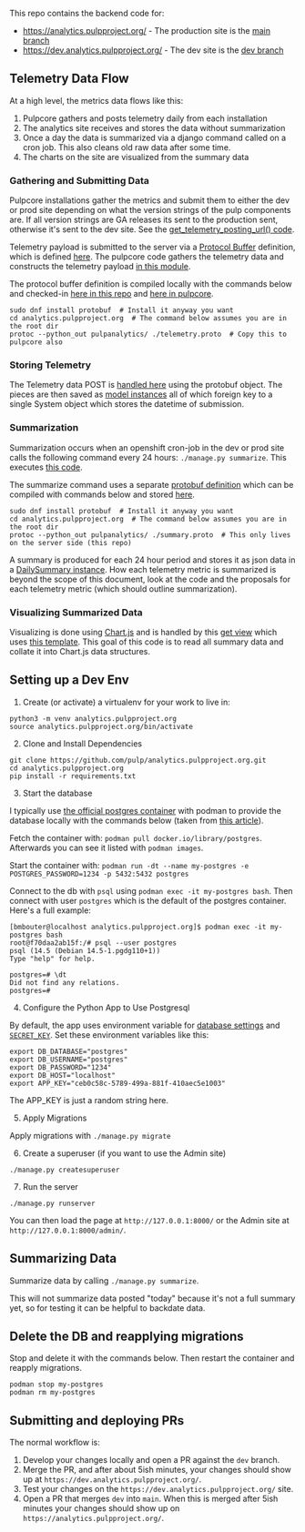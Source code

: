 This repo contains the backend code for:

* https://analytics.pulpproject.org/  - The production site is the [main branch](https://github.com/pulp/analytics.pulpproject.org)
* https://dev.analytics.pulpproject.org/  - The dev site is the [dev branch](https://github.com/pulp/analytics.pulpproject.org/tree/dev)


## Telemetry Data Flow

At a high level, the metrics data flows like this:

1. Pulpcore gathers and posts telemetry daily from each installation
2. The analytics site receives and stores the data without summarization
3. Once a day the data is summarized via a django command called on a cron job. This also cleans old
raw data after some time.
4. The charts on the site are visualized from the summary data


### Gathering and Submitting Data

Pulpcore installations gather the metrics and submit them to either the dev or prod site
depending on what the version strings of the pulp components are. If all version strings are
GA releases its sent to the production sent, otherwise it's sent to the dev site. See the
[get_telemetry_posting_url() code](https://github.com/pulp/pulpcore/blob/main/pulpcore/app/tasks/telemetry.py#L25).

Telemetry payload is submitted to the server via a [Protocol Buffer](https://developers.google.com/protocol-buffers/)
definition, which is defined [here](https://github.com/pulp/analytics.pulpproject.org/blob/main/telemetry.proto).
The pulpcore code gathers the telemetry data and constructs the telemetry payload
[in this module](https://github.com/pulp/pulpcore/blob/main/pulpcore/app/tasks/telemetry.py).

The protocol buffer definition is compiled locally with the commands below and checked-in
[here in this repo](https://github.com/pulp/analytics.pulpproject.org/blob/main/pulpanalytics/telemetry_pb2.py)
and [here in pulpcore](https://github.com/pulp/pulpcore/blob/main/pulpcore/app/protobuf/telemetry_pb2.py).

```shell
sudo dnf install protobuf  # Install it anyway you want
cd analytics.pulpproject.org  # The command below assumes you are in the root dir
protoc --python_out pulpanalytics/ ./telemetry.proto  # Copy this to pulpcore also
```

### Storing Telemetry

The Telemetry data POST is [handled here](https://github.com/pulp/analytics.pulpproject.org/blob/main/pulpanalytics/views.py#L171-L184)
using the protobuf object. The pieces are then saved as [model instances](https://github.com/pulp/analytics.pulpproject.org/blob/main/pulpanalytics/models.py)
all of which foreign key to a single System object which stores the datetime of submission.

### Summarization

Summarization occurs when an openshift cron-job in the dev or prod site calls the following command
every 24 hours: `./manage.py summarize`. This executes
[this code](https://github.com/pulp/analytics.pulpproject.org/blob/main/pulpanalytics/management/commands/summarize.py).

The summarize command uses a separate [protobuf definition](https://github.com/pulp/analytics.pulpproject.org/blob/main/summary.proto)
which can be compiled with commands below and stored [here](https://github.com/pulp/analytics.pulpproject.org/blob/main/pulpanalytics/summary_pb2.py).

```shell
sudo dnf install protobuf  # Install it anyway you want
cd analytics.pulpproject.org  # The command below assumes you are in the root dir
protoc --python_out pulpanalytics/ ./summary.proto  # This only lives on the server side (this repo)
```

A summary is produced for each 24 hour period and stores it as json data in a
[DailySummary instance](https://github.com/pulp/analytics.pulpproject.org/blob/main/pulpanalytics/models.py#L45).
How each telemetry metric is summarized is beyond the scope of this document, look at the code and
the proposals for each telemetry metric (which should outline summarization).


### Visualizing Summarized Data

Visualizing is done using [Chart.js](https://www.chartjs.org/) and is handled by this
[get view](https://github.com/pulp/analytics.pulpproject.org/blob/main/pulpanalytics/views.py#L139-L169)
which uses [this template](https://github.com/pulp/analytics.pulpproject.org/blob/main/pulpanalytics/templates/pulpanalytics/index.html).
This goal of this code is to read all summary data and collate it into Chart.js data structures.


## Setting up a Dev Env

1. Create (or activate) a virtualenv for your work to live in:

```
python3 -m venv analytics.pulpproject.org
source analytics.pulpproject.org/bin/activate
```


2. Clone and Install Dependencies

```
git clone https://github.com/pulp/analytics.pulpproject.org.git
cd analytics.pulpproject.org
pip install -r requirements.txt
```


3. Start the database

I typically use [the official postgres container](https://hub.docker.com/_/postgres) with podman to
provide the database locally with the commands below (taken from 
[this article](https://mehmetozanguven.github.io/container/2021/12/15/running-postgresql-with-podman.html)).

Fetch the container with: `podman pull docker.io/library/postgres`. Afterwards you can see it listed
with `podman images`.

Start the container with: `podman run -dt --name my-postgres -e POSTGRES_PASSWORD=1234 -p 5432:5432 postgres`

Connect to the db with `psql` using `podman exec -it my-postgres bash`. Then connect with user
`postgres` which is the default of the postgres container. Here's a full example:

```
[bmbouter@localhost analytics.pulpproject.org]$ podman exec -it my-postgres bash
root@f70daa2ab15f:/# psql --user postgres
psql (14.5 (Debian 14.5-1.pgdg110+1))
Type "help" for help.

postgres=# \dt
Did not find any relations.
postgres=#
```

4. Configure the Python App to Use Postgresql

By default, the app uses environment variable for [database settings](https://github.com/pulp/analytics.pulpproject.org/blob/01c491eee833c8dc3513e3b56c2f349511bb162e/app/settings.py#L86-L90)
and [`SECRET_KEY`](https://github.com/pulp/analytics.pulpproject.org/blob/01c491eee833c8dc3513e3b56c2f349511bb162e/app/settings.py#L24).
Set these environment variables like this:

```
export DB_DATABASE="postgres"
export DB_USERNAME="postgres"
export DB_PASSWORD="1234"
export DB_HOST="localhost"
export APP_KEY="ceb0c58c-5789-499a-881f-410aec5e1003"
```

The APP_KEY is just a random string here.

5. Apply Migrations

Apply migrations with `./manage.py migrate`

6. Create a superuser (if you want to use the Admin site)

`./manage.py createsuperuser`

7. Run the server

`./manage.py runserver`

You can then load the page at `http://127.0.0.1:8000/` or the Admin site at
`http://127.0.0.1:8000/admin/`.


## Summarizing Data

Summarize data by calling `./manage.py summarize`.

This will not summarize data posted "today" because it's not a full summary yet, so for testing it
can be helpful to backdate data.


## Delete the DB and reapplying migrations

Stop and delete it with the commands below. Then restart the container and reapply migrations.

```
podman stop my-postgres
podman rm my-postgres
```

## Submitting and deploying PRs

The normal workflow is:

1. Develop your changes locally and open a PR against the `dev` branch.
2. Merge the PR, and after about 5ish minutes, your changes should show up at
   `https://dev.analytics.pulpproject.org/`.
3. Test your changes on the `https://dev.analytics.pulpproject.org/` site.
4. Open a PR that merges `dev` into `main`. When this is merged after 5ish minutes your changes
   should show up on `https://analytics.pulpproject.org/`.
